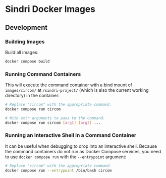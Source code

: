 # Sindri Docker Images

## Development

### Building Images

Build all images:

```bash
docker compose build
```

### Running Command Containers

This will execute the command container with a bind mount of `images/circom/` at `/sindri-project/` (which is also the current working directory) in the container:

```bash
# Replace "circom" with the appropriate command.
docker compose run circom

# With extr arguments to pass to the command:
docker compose run circom [arg1] [arg2] ...
```

### Running an Interactive Shell in a Command Container

It can be useful when debugging to drop into an interactive shell.
Because the command containers do not run as Docker Compose services, you need to use `docker compose run` with the `--entrypoint` argument:

```bash
# Replace "circom" with the appropriate command.
docker compose run --entrypoint /bin/bash circom
```
